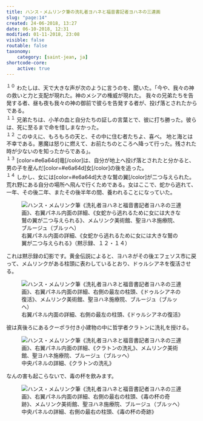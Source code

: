 ```yaml
---
title: ハンス・メムリンク筆の洗礼者ヨハネと福音書記者ヨハネの三連画
slug: "page:14"
created: 24-06-2018, 13:27
date: 06-10-2018, 12:31
modified: 01-11-2018, 23:08
visible: false
routable: false
taxonomy:
    category: [saint-jean, ja]
shortcode-core:
    active: true
---
```

<sup>１０</sup> 
わたしは、天で大きな声が次のように言うのを、聞いた。「今や、我々の神の救いと力と支配が現れた。神のメシアの権威が現れた。
我々の兄弟たちを告発する者、昼も夜も我々の神の御前で彼らを告発する者が、投げ落とされたからである。  
<sup>１１</sup> 
兄弟たちは、小羊の血と自分たちの証しの言葉とで、彼に打ち勝った。彼らは、死に至るまで命を惜しまなかった。  
<sup>１２</sup> 
このゆえに、もろもろの天と、その中に住む者たちよ、喜べ。
地と海とは不幸である。悪魔は怒りに燃えて、お前たちのところへ降って行った。残された時が少ないのを知ったからである」。  
<sup>１３</sup> 
[color=#e6a64d]竜[/color]は、自分が地上へ投げ落とされたと分かると、男の子を産んだ[color=#e6a64d]女[/color]の後を追った。  
<sup>１４</sup> 
しかし、女には[color=#e6a64d]大きな鷲の翼[/color]が二つ与えられた。荒れ野にある自分の場所へ飛んで行くためである。女はここで、蛇から逃れて、一年、その後二年、またその後半年の間、養われることになっていた。

<figure><picture>
<source
sizes="(max-width: 767px) 98vw, (min-width: 959px) 50vw, 86vw"
srcset="
/user/sites/docs/pages/01.home/06.bruges/01.hopital-saint-jean/01.saint-jean/14.saint-jean_14/poursuite-280.webp 280w,
/user/sites/docs/pages/01.home/06.bruges/01.hopital-saint-jean/01.saint-jean/14.saint-jean_14/poursuite-380.webp 380w,
/user/sites/docs/pages/01.home/06.bruges/01.hopital-saint-jean/01.saint-jean/14.saint-jean_14/poursuite-480.webp 480w,
/user/sites/docs/pages/01.home/06.bruges/01.hopital-saint-jean/01.saint-jean/14.saint-jean_14/poursuite-640.webp 640w,
/user/sites/docs/pages/01.home/06.bruges/01.hopital-saint-jean/01.saint-jean/14.saint-jean_14/poursuite-840.webp 840w,
/user/sites/docs/pages/01.home/06.bruges/01.hopital-saint-jean/01.saint-jean/14.saint-jean_14/poursuite-1280.webp 1280w,
/user/sites/docs/pages/01.home/06.bruges/01.hopital-saint-jean/01.saint-jean/14.saint-jean_14/poursuite-1600.webp 1600w,
/user/sites/docs/pages/01.home/06.bruges/01.hopital-saint-jean/01.saint-jean/14.saint-jean_14/poursuite-1920.webp 1920w"
type="image/webp" />
<img
src="/user/sites/docs/pages/01.home/06.bruges/01.hopital-saint-jean/01.saint-jean/14.saint-jean_14/poursuite-640.jpg" title="ハンス・メムリンク筆《洗礼者ヨハネと福音書記者ヨハネの三連画》、右翼パネル内面の詳細、《女蛇から逃れるために女には大きな鷲の翼が二つ与えられる》、メムリンク美術館、聖ヨハネ施療院、ブルージュ（ブルッヘ）" alt="ハンス・メムリンク筆《洗礼者ヨハネと福音書記者ヨハネの三連画》、右翼パネル内面の詳細、《女蛇から逃れるために女には大きな鷲の翼が二つ与えられる》、メムリンク美術館、聖ヨハネ施療院、ブルージュ（ブルッヘ）" class="class-diane-img"
sizes="(max-width: 767px) 98vw, (min-width: 959px) 50vw, 86vw"
srcset="
/user/sites/docs/pages/01.home/06.bruges/01.hopital-saint-jean/01.saint-jean/14.saint-jean_14/poursuite-280.jpg 280w,
/user/sites/docs/pages/01.home/06.bruges/01.hopital-saint-jean/01.saint-jean/14.saint-jean_14/poursuite-380.jpg 380w,
/user/sites/docs/pages/01.home/06.bruges/01.hopital-saint-jean/01.saint-jean/14.saint-jean_14/poursuite-480.jpg 480w,
/user/sites/docs/pages/01.home/06.bruges/01.hopital-saint-jean/01.saint-jean/14.saint-jean_14/poursuite-640.jpg 640w,
/user/sites/docs/pages/01.home/06.bruges/01.hopital-saint-jean/01.saint-jean/14.saint-jean_14/poursuite-840.jpg 840w,
/user/sites/docs/pages/01.home/06.bruges/01.hopital-saint-jean/01.saint-jean/14.saint-jean_14/poursuite-1280.jpg 1280w,
/user/sites/docs/pages/01.home/06.bruges/01.hopital-saint-jean/01.saint-jean/14.saint-jean_14/poursuite-1600.jpg 1600w,
/user/sites/docs/pages/01.home/06.bruges/01.hopital-saint-jean/01.saint-jean/14.saint-jean_14/poursuite-1920.jpg 1920w">
</picture><figcaption>右翼パネル内面の詳細、《女蛇から逃れるために女には大きな鷲の翼が二つ与えられる》（黙示録、１２・１４）</figcaption></figure>

これは黙示録の幻影です。黄金伝説によると、ヨハネがその後エフェソス市に戻って、メムリンクがある柱頭に表わしているとおり、ドゥルシアネを復活させる。

<figure><picture>
<source
sizes="(max-width: 767px) 98vw, (min-width: 959px) 50vw, 86vw"
srcset="
/user/sites/docs/pages/01.home/06.bruges/01.hopital-saint-jean/01.saint-jean/14.saint-jean_14/chapiteau-3-280.webp 280w,
/user/sites/docs/pages/01.home/06.bruges/01.hopital-saint-jean/01.saint-jean/14.saint-jean_14/chapiteau-3-380.webp 380w,
/user/sites/docs/pages/01.home/06.bruges/01.hopital-saint-jean/01.saint-jean/14.saint-jean_14/chapiteau-3-480.webp 480w,
/user/sites/docs/pages/01.home/06.bruges/01.hopital-saint-jean/01.saint-jean/14.saint-jean_14/chapiteau-3-640.webp 640w,
/user/sites/docs/pages/01.home/06.bruges/01.hopital-saint-jean/01.saint-jean/14.saint-jean_14/chapiteau-3-840.webp 840w,
/user/sites/docs/pages/01.home/06.bruges/01.hopital-saint-jean/01.saint-jean/14.saint-jean_14/chapiteau-3-1280.webp 1280w,
/user/sites/docs/pages/01.home/06.bruges/01.hopital-saint-jean/01.saint-jean/14.saint-jean_14/chapiteau-3-1600.webp 1600w,
/user/sites/docs/pages/01.home/06.bruges/01.hopital-saint-jean/01.saint-jean/14.saint-jean_14/chapiteau-3-1920.webp 1920w"
type="image/webp" />
<img
src="/user/sites/docs/pages/01.home/06.bruges/01.hopital-saint-jean/01.saint-jean/14.saint-jean_14/chapiteau-3-640.jpg" title="ハンス・メムリンク筆《洗礼者ヨハネと福音書記者ヨハネの三連画》、右翼パネル内面の詳細、右側の最左の柱頭、《ドゥルシアネの復活》、メムリンク美術館、聖ヨハネ施療院、ブルージュ（ブルッヘ）" alt="ハンス・メムリンク筆《洗礼者ヨハネと福音書記者ヨハネの三連画》、右翼パネル内面の詳細、右側の最左の柱頭、《ドゥルシアネの復活》、メムリンク美術館、聖ヨハネ施療院、ブルージュ（ブルッヘ）" class="class-70-img"
sizes="(max-width: 767px) 98vw, (min-width: 959px) 50vw, 86vw"
srcset="
/user/sites/docs/pages/01.home/06.bruges/01.hopital-saint-jean/01.saint-jean/14.saint-jean_14/chapiteau-3-280.jpg 280w,
/user/sites/docs/pages/01.home/06.bruges/01.hopital-saint-jean/01.saint-jean/14.saint-jean_14/chapiteau-3-380.jpg 380w,
/user/sites/docs/pages/01.home/06.bruges/01.hopital-saint-jean/01.saint-jean/14.saint-jean_14/chapiteau-3-480.jpg 480w,
/user/sites/docs/pages/01.home/06.bruges/01.hopital-saint-jean/01.saint-jean/14.saint-jean_14/chapiteau-3-640.jpg 640w,
/user/sites/docs/pages/01.home/06.bruges/01.hopital-saint-jean/01.saint-jean/14.saint-jean_14/chapiteau-3-840.jpg 840w,
/user/sites/docs/pages/01.home/06.bruges/01.hopital-saint-jean/01.saint-jean/14.saint-jean_14/chapiteau-3-1280.jpg 1280w,
/user/sites/docs/pages/01.home/06.bruges/01.hopital-saint-jean/01.saint-jean/14.saint-jean_14/chapiteau-3-1600.jpg 1600w,
/user/sites/docs/pages/01.home/06.bruges/01.hopital-saint-jean/01.saint-jean/14.saint-jean_14/chapiteau-3-1920.jpg 1920w">
</picture><figcaption>右翼パネル内面の詳細、右側の最左の柱頭、《ドゥルシアネの復活》</figcaption></figure>

彼は真後ろにあるクーポラ付き小建物の中に哲学者クラトンに洗礼を授ける。

<figure><picture>
<source
sizes="(max-width: 767px) 98vw, (min-width: 959px) 50vw, 86vw"
srcset="
/user/sites/docs/pages/01.home/06.bruges/01.hopital-saint-jean/01.saint-jean/14.saint-jean_14/craton-280.webp 280w,
/user/sites/docs/pages/01.home/06.bruges/01.hopital-saint-jean/01.saint-jean/14.saint-jean_14/craton-380.webp 380w,
/user/sites/docs/pages/01.home/06.bruges/01.hopital-saint-jean/01.saint-jean/14.saint-jean_14/craton-480.webp 480w,
/user/sites/docs/pages/01.home/06.bruges/01.hopital-saint-jean/01.saint-jean/14.saint-jean_14/craton-640.webp 640w,
/user/sites/docs/pages/01.home/06.bruges/01.hopital-saint-jean/01.saint-jean/14.saint-jean_14/craton-840.webp 840w,
/user/sites/docs/pages/01.home/06.bruges/01.hopital-saint-jean/01.saint-jean/14.saint-jean_14/craton-1280.webp 1280w,
/user/sites/docs/pages/01.home/06.bruges/01.hopital-saint-jean/01.saint-jean/14.saint-jean_14/craton-1600.webp 1600w,
/user/sites/docs/pages/01.home/06.bruges/01.hopital-saint-jean/01.saint-jean/14.saint-jean_14/craton-1920.webp 1920w"
type="image/webp" />
<img
src="/user/sites/docs/pages/01.home/06.bruges/01.hopital-saint-jean/01.saint-jean/14.saint-jean_14/craton-640.jpg" title="ハンス・メムリンク筆《洗礼者ヨハネと福音書記者ヨハネの三連画》、右翼パネル内面の詳細、《クラトンの洗礼》、メムリンク美術館、聖ヨハネ施療院、ブルージュ（ブルッヘ）" alt="ハンス・メムリンク筆《洗礼者ヨハネと福音書記者ヨハネの三連画》、右翼パネル内面の詳細、《クラトンの洗礼》、メムリンク美術館、聖ヨハネ施療院、ブルージュ（ブルッヘ）" class="class-40-img"
sizes="(max-width: 767px) 98vw, (min-width: 959px) 50vw, 86vw"
srcset="
/user/sites/docs/pages/01.home/06.bruges/01.hopital-saint-jean/01.saint-jean/14.saint-jean_14/craton-280.jpg 280w,
/user/sites/docs/pages/01.home/06.bruges/01.hopital-saint-jean/01.saint-jean/14.saint-jean_14/craton-380.jpg 380w,
/user/sites/docs/pages/01.home/06.bruges/01.hopital-saint-jean/01.saint-jean/14.saint-jean_14/craton-480.jpg 480w,
/user/sites/docs/pages/01.home/06.bruges/01.hopital-saint-jean/01.saint-jean/14.saint-jean_14/craton-640.jpg 640w,
/user/sites/docs/pages/01.home/06.bruges/01.hopital-saint-jean/01.saint-jean/14.saint-jean_14/craton-840.jpg 840w,
/user/sites/docs/pages/01.home/06.bruges/01.hopital-saint-jean/01.saint-jean/14.saint-jean_14/craton-1280.jpg 1280w,
/user/sites/docs/pages/01.home/06.bruges/01.hopital-saint-jean/01.saint-jean/14.saint-jean_14/craton-1600.jpg 1600w,
/user/sites/docs/pages/01.home/06.bruges/01.hopital-saint-jean/01.saint-jean/14.saint-jean_14/craton-1920.jpg 1920w">
</picture><figcaption>中央パネルの詳細、《クラトンの洗礼》</figcaption></figure>

なんの害も起こらないで、毒の杯を飲みます。

<figure><picture>
<source
sizes="(max-width: 767px) 98vw, (min-width: 959px) 50vw, 86vw"
srcset="
/user/sites/docs/pages/01.home/06.bruges/01.hopital-saint-jean/01.saint-jean/14.saint-jean_14/chapiteau-4-280.webp 280w,
/user/sites/docs/pages/01.home/06.bruges/01.hopital-saint-jean/01.saint-jean/14.saint-jean_14/chapiteau-4-380.webp 380w,
/user/sites/docs/pages/01.home/06.bruges/01.hopital-saint-jean/01.saint-jean/14.saint-jean_14/chapiteau-4-480.webp 480w,
/user/sites/docs/pages/01.home/06.bruges/01.hopital-saint-jean/01.saint-jean/14.saint-jean_14/chapiteau-4-640.webp 640w,
/user/sites/docs/pages/01.home/06.bruges/01.hopital-saint-jean/01.saint-jean/14.saint-jean_14/chapiteau-4-840.webp 840w,
/user/sites/docs/pages/01.home/06.bruges/01.hopital-saint-jean/01.saint-jean/14.saint-jean_14/chapiteau-4-1280.webp 1280w,
/user/sites/docs/pages/01.home/06.bruges/01.hopital-saint-jean/01.saint-jean/14.saint-jean_14/chapiteau-4-1600.webp 1600w,
/user/sites/docs/pages/01.home/06.bruges/01.hopital-saint-jean/01.saint-jean/14.saint-jean_14/chapiteau-4-1920.webp 1920w"
type="image/webp" />
<img
src="/user/sites/docs/pages/01.home/06.bruges/01.hopital-saint-jean/01.saint-jean/14.saint-jean_14/chapiteau-4-640.jpg" title="ハンス・メムリンク筆《洗礼者ヨハネと福音書記者ヨハネの三連画》、右翼パネル内面の詳細、右側の最右の柱頭、《毒の杯の奇跡》、メムリンク美術館、聖ヨハネ施療院、ブルージュ（ブルッヘ）" alt="ハンス・メムリンク筆《洗礼者ヨハネと福音書記者ヨハネの三連画》、右翼パネル内面の詳細、右側の最右の柱頭、《毒の杯の奇跡》、メムリンク美術館、聖ヨハネ施療院、ブルージュ（ブルッヘ）" class="class-70-img"
sizes="(max-width: 767px) 98vw, (min-width: 959px) 50vw, 86vw"
srcset="
/user/sites/docs/pages/01.home/06.bruges/01.hopital-saint-jean/01.saint-jean/14.saint-jean_14/chapiteau-4-280.jpg 280w,
/user/sites/docs/pages/01.home/06.bruges/01.hopital-saint-jean/01.saint-jean/14.saint-jean_14/chapiteau-4-380.jpg 380w,
/user/sites/docs/pages/01.home/06.bruges/01.hopital-saint-jean/01.saint-jean/14.saint-jean_14/chapiteau-4-480.jpg 480w,
/user/sites/docs/pages/01.home/06.bruges/01.hopital-saint-jean/01.saint-jean/14.saint-jean_14/chapiteau-4-640.jpg 640w,
/user/sites/docs/pages/01.home/06.bruges/01.hopital-saint-jean/01.saint-jean/14.saint-jean_14/chapiteau-4-840.jpg 840w,
/user/sites/docs/pages/01.home/06.bruges/01.hopital-saint-jean/01.saint-jean/14.saint-jean_14/chapiteau-4-1280.jpg 1280w,
/user/sites/docs/pages/01.home/06.bruges/01.hopital-saint-jean/01.saint-jean/14.saint-jean_14/chapiteau-4-1600.jpg 1600w,
/user/sites/docs/pages/01.home/06.bruges/01.hopital-saint-jean/01.saint-jean/14.saint-jean_14/chapiteau-4-1920.jpg 1920w">
</picture><figcaption>中央パネルの詳細、右側の最右の柱頭、《毒の杯の奇跡》</figcaption></figure>